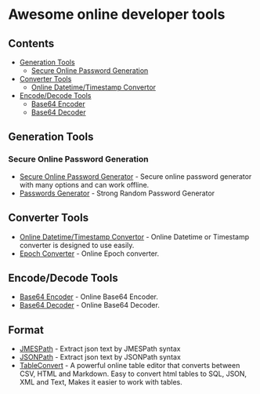# Awesome online developer tools

## Contents
- [Generation Tools](#generation-tools)
	- [Secure Online Password Generation](#secure-online-password-generation)
- [Converter Tools](#converter-tools)
	- [Online Datetime/Timestamp Convertor](#secure-online-password-generation)
- [Encode/Decode Tools](#encodedecode-tools)
	- [Base64 Encoder](#base64-encoder)
	- [Base64 Decoder](#base64-decoder)
  
## Generation Tools

### Secure Online Password Generation
- [Secure Online Password Generator](https://thedevband.com/generate-password.html) - Secure online password generator with many options and can work offline.
- [Passwords Generator](https://passwordsgenerator.net/) - Strong Random Password Generator

## Converter Tools

- [Online Datetime/Timestamp Convertor](https://thedevband.com/datetime-timestamp-epoch-converter.html) - Online Datetime or Timestamp converter is designed to use easily.
- [Epoch Converter](https://www.epochconverter.com/#tools) - Online Epoch converter.

## Encode/Decode Tools

- [Base64 Encoder](https://thedevband.com/base64-encode.html) - Online Base64 Encoder.
- [Base64 Decoder](https://thedevband.com/base64-decode.html) - Online Base64 Decoder.

## Format

- [JMESPath](https://www.rdtoc.com/tools/jmespath) - Extract json text by JMESPath syntax
- [JSONPath](https://www.rdtoc.com/tools/jsonpath) - Extract json text by JSONPath syntax
- [TableConvert](https://tableconvert.com/) - A powerful online table editor that converts between CSV, HTML and Markdown. Easy to convert html tables to SQL, JSON, XML and Text, Makes it easier to work with tables.
